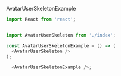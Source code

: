 AvatarUserSkeletonExample

```js
import React from 'react';


import AvatarUserSkeleton from './index';

const AvatarUserSkeletonExample = () => (
  <AvatarUserSkeleton />
);

  <AvatarUserSkeletonExample />;
```
